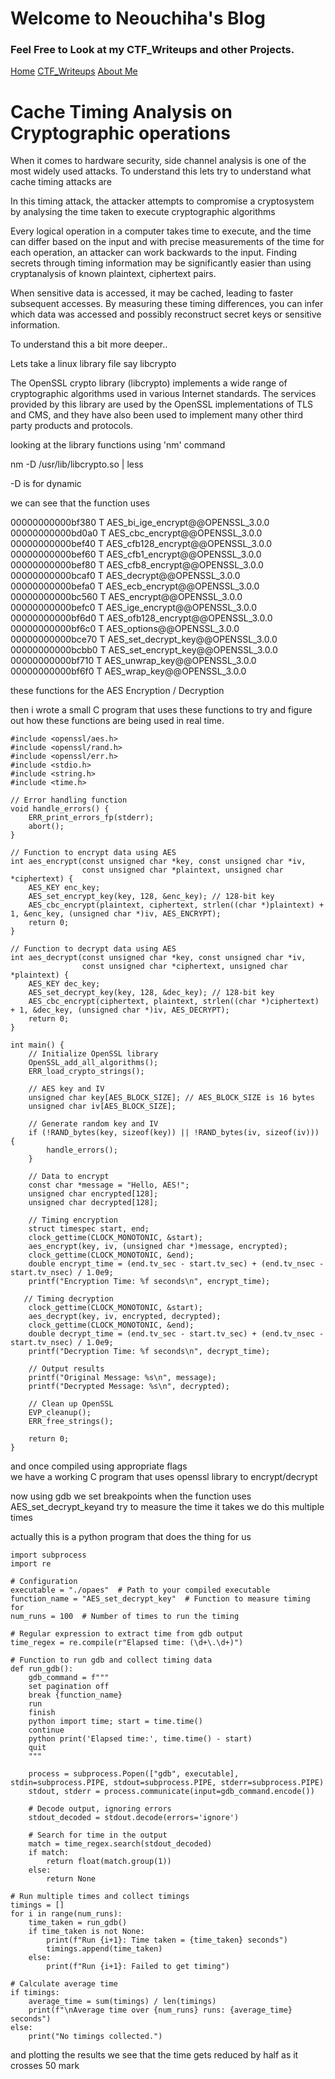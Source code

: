 # Welcome to Neouchiha's Blog

### Feel Free to Look at my CTF_Writeups and other Projects.

[Home](https://npranav7619.github.io/)
[CTF_Writeups](https://npranav7619.github.io/CTF_Writeups)
[About Me](https://npranav7619.github.io/Aboutme)

# Cache Timing Analysis on Cryptographic operations

When it comes to hardware security, side channel analysis is one of the most widely used attacks.
To understand this lets try to understand what cache timing attacks are

In this timing attack, the attacker attempts to compromise a cryptosystem by analysing the time 
taken to execute cryptographic algorithms

Every logical operation in a computer takes time to execute, and the time can differ based on the input
and with precise measurements of the time for each operation, an attacker can work backwards to the input.
Finding secrets through timing information may be significantly easier than using cryptanalysis of known 
plaintext, ciphertext pairs.

When sensitive data is accessed, it may be cached, leading to faster subsequent accesses. 
By measuring these timing differences, you can infer which data was accessed and possibly 
reconstruct secret keys or sensitive information.


To understand this a bit more deeper..

Lets take a linux library file say libcrypto 

The OpenSSL crypto library (libcrypto) implements a wide range of cryptographic algorithms used in various 
Internet standards. The services provided by this library are used by the OpenSSL implementations of TLS 
and CMS, and they have also been used to implement many other third party products and protocols.

looking at the library functions using 'nm' command 

nm -D /usr/lib/libcrypto.so | less

-D is for dynamic

we can see that the function uses  



00000000000bf380 T AES_bi_ige_encrypt@@OPENSSL_3.0.0
00000000000bd0a0 T AES_cbc_encrypt@@OPENSSL_3.0.0
00000000000bef40 T AES_cfb128_encrypt@@OPENSSL_3.0.0
00000000000bef60 T AES_cfb1_encrypt@@OPENSSL_3.0.0
00000000000bef80 T AES_cfb8_encrypt@@OPENSSL_3.0.0
00000000000bcaf0 T AES_decrypt@@OPENSSL_3.0.0
00000000000befa0 T AES_ecb_encrypt@@OPENSSL_3.0.0
00000000000bc560 T AES_encrypt@@OPENSSL_3.0.0
00000000000befc0 T AES_ige_encrypt@@OPENSSL_3.0.0
00000000000bf6d0 T AES_ofb128_encrypt@@OPENSSL_3.0.0
00000000000bf6c0 T AES_options@@OPENSSL_3.0.0
00000000000bce70 T AES_set_decrypt_key@@OPENSSL_3.0.0
00000000000bcbb0 T AES_set_encrypt_key@@OPENSSL_3.0.0
00000000000bf710 T AES_unwrap_key@@OPENSSL_3.0.0
00000000000bf6f0 T AES_wrap_key@@OPENSSL_3.0.0



these functions for the AES Encryption / Decryption

then i wrote a small C program that uses these functions to try and figure out how these functions are being used in real time.


```
#include <openssl/aes.h>
#include <openssl/rand.h>
#include <openssl/err.h>
#include <stdio.h>
#include <string.h>
#include <time.h>

// Error handling function
void handle_errors() {
    ERR_print_errors_fp(stderr);
    abort();
}

// Function to encrypt data using AES
int aes_encrypt(const unsigned char *key, const unsigned char *iv,
                const unsigned char *plaintext, unsigned char *ciphertext) {
    AES_KEY enc_key;
    AES_set_encrypt_key(key, 128, &enc_key); // 128-bit key
    AES_cbc_encrypt(plaintext, ciphertext, strlen((char *)plaintext) + 1, &enc_key, (unsigned char *)iv, AES_ENCRYPT);
    return 0;
}

// Function to decrypt data using AES
int aes_decrypt(const unsigned char *key, const unsigned char *iv,
                const unsigned char *ciphertext, unsigned char *plaintext) {
    AES_KEY dec_key;
    AES_set_decrypt_key(key, 128, &dec_key); // 128-bit key
    AES_cbc_encrypt(ciphertext, plaintext, strlen((char *)ciphertext) + 1, &dec_key, (unsigned char *)iv, AES_DECRYPT);
    return 0;
}

int main() {
    // Initialize OpenSSL library
    OpenSSL_add_all_algorithms();
    ERR_load_crypto_strings();

    // AES key and IV
    unsigned char key[AES_BLOCK_SIZE]; // AES_BLOCK_SIZE is 16 bytes
    unsigned char iv[AES_BLOCK_SIZE];

    // Generate random key and IV
    if (!RAND_bytes(key, sizeof(key)) || !RAND_bytes(iv, sizeof(iv))) {
        handle_errors();
    }

    // Data to encrypt
    const char *message = "Hello, AES!";
    unsigned char encrypted[128];
    unsigned char decrypted[128];

    // Timing encryption
    struct timespec start, end;
    clock_gettime(CLOCK_MONOTONIC, &start);
    aes_encrypt(key, iv, (unsigned char *)message, encrypted);
    clock_gettime(CLOCK_MONOTONIC, &end);
    double encrypt_time = (end.tv_sec - start.tv_sec) + (end.tv_nsec - start.tv_nsec) / 1.0e9;
    printf("Encryption Time: %f seconds\n", encrypt_time);

   // Timing decryption
    clock_gettime(CLOCK_MONOTONIC, &start);
    aes_decrypt(key, iv, encrypted, decrypted);
    clock_gettime(CLOCK_MONOTONIC, &end);
    double decrypt_time = (end.tv_sec - start.tv_sec) + (end.tv_nsec - start.tv_nsec) / 1.0e9;
    printf("Decryption Time: %f seconds\n", decrypt_time);

    // Output results
    printf("Original Message: %s\n", message);
    printf("Decrypted Message: %s\n", decrypted);

    // Clean up OpenSSL
    EVP_cleanup();
    ERR_free_strings();

    return 0;
}
```

and once compiled using appropriate flags  
we have a working C program that uses openssl library to encrypt/decrypt

now using gdb  we set breakpoints when the function uses AES_set_decrypt_keyand try to measure the time it takes
we do this multiple times 


actually this is a python program that does the thing for us 

```
import subprocess
import re

# Configuration
executable = "./opaes"  # Path to your compiled executable
function_name = "AES_set_decrypt_key"  # Function to measure timing for
num_runs = 100  # Number of times to run the timing

# Regular expression to extract time from gdb output
time_regex = re.compile(r"Elapsed time: (\d+\.\d+)")

# Function to run gdb and collect timing data
def run_gdb():
    gdb_command = f"""
    set pagination off
    break {function_name}
    run
    finish
    python import time; start = time.time()
    continue
    python print('Elapsed time:', time.time() - start)
    quit
    """

    process = subprocess.Popen(["gdb", executable], stdin=subprocess.PIPE, stdout=subprocess.PIPE, stderr=subprocess.PIPE)
    stdout, stderr = process.communicate(input=gdb_command.encode())

    # Decode output, ignoring errors
    stdout_decoded = stdout.decode(errors='ignore')

    # Search for time in the output
    match = time_regex.search(stdout_decoded)
    if match:
        return float(match.group(1))
    else:
        return None

# Run multiple times and collect timings
timings = []
for i in range(num_runs):
    time_taken = run_gdb()
    if time_taken is not None:
        print(f"Run {i+1}: Time taken = {time_taken} seconds")
        timings.append(time_taken)
    else:
        print(f"Run {i+1}: Failed to get timing")

# Calculate average time
if timings:
    average_time = sum(timings) / len(timings)
    print(f"\nAverage time over {num_runs} runs: {average_time} seconds")
else:
    print("No timings collected.")

```

and plotting the results we see that the time gets reduced by half as it crosses 50 mark



